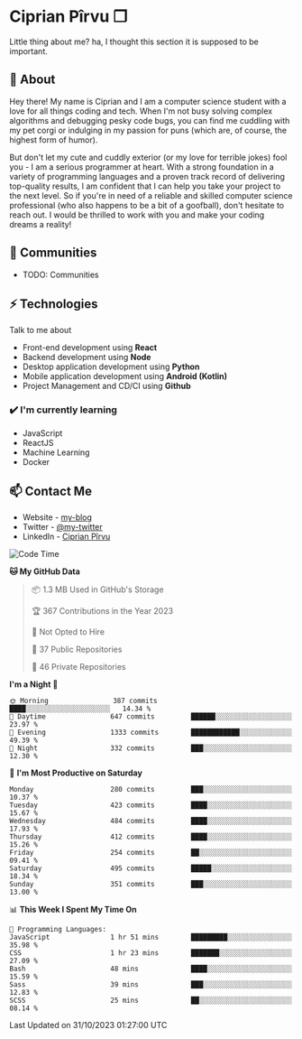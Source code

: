 # Ciprian Pîrvu ❐

Little thing about me? ha, I thought this section it is supposed to be important.

## 🧐 About

Hey there! My name is Ciprian and I am a computer science student with a love for all things coding and tech. When I'm not busy solving complex algorithms and debugging pesky code bugs, you can find me cuddling with my pet corgi or indulging in my passion for puns (which are, of course, the highest form of humor).

But don't let my cute and cuddly exterior (or my love for terrible jokes) fool you - I am a serious programmer at heart. With a strong foundation in a variety of programming languages and a proven track record of delivering top-quality results, I am confident that I can help you take your project to the next level. So if you're in need of a reliable and skilled computer science professional (who also happens to be a bit of a goofball), don't hesitate to reach out. I would be thrilled to work with you and make your coding dreams a reality!

## 👯 Communities

-   TODO: Communities

## ⚡ Technologies

Talk to me about

-   Front-end development using **React**
-   Backend development using **Node**
-   Desktop application development using **Python**
-   Mobile application development using **Android (Kotlin)**
-   Project Management and CD/CI using **Github**

### ✔️ I'm currently learning

-   JavaScript
-   ReactJS
-   Machine Learning
-   Docker

## 📫 Contact Me

-   Website - [my-blog]()
-   Twitter - [@my-twitter]()
-   LinkedIn - [Ciprian Pîrvu](https://www.linkedin.com/in/p%C3%AErvu-ciprian-cristian-4415991b1/)

<!--START_SECTION:waka-->
![Code Time](http://img.shields.io/badge/Code%20Time-1%2C797%20hrs%206%20mins-blue)

**🐱 My GitHub Data** 

> 📦 1.3 MB Used in GitHub's Storage 
 > 
> 🏆 367 Contributions in the Year 2023
 > 
> 🚫 Not Opted to Hire
 > 
> 📜 37 Public Repositories 
 > 
> 🔑 46 Private Repositories 
 > 
**I'm a Night 🦉** 

```text
🌞 Morning                387 commits         ████░░░░░░░░░░░░░░░░░░░░░   14.34 % 
🌆 Daytime                647 commits         ██████░░░░░░░░░░░░░░░░░░░   23.97 % 
🌃 Evening                1333 commits        ████████████░░░░░░░░░░░░░   49.39 % 
🌙 Night                  332 commits         ███░░░░░░░░░░░░░░░░░░░░░░   12.30 % 
```
📅 **I'm Most Productive on Saturday** 

```text
Monday                   280 commits         ███░░░░░░░░░░░░░░░░░░░░░░   10.37 % 
Tuesday                  423 commits         ████░░░░░░░░░░░░░░░░░░░░░   15.67 % 
Wednesday                484 commits         ████░░░░░░░░░░░░░░░░░░░░░   17.93 % 
Thursday                 412 commits         ████░░░░░░░░░░░░░░░░░░░░░   15.26 % 
Friday                   254 commits         ██░░░░░░░░░░░░░░░░░░░░░░░   09.41 % 
Saturday                 495 commits         █████░░░░░░░░░░░░░░░░░░░░   18.34 % 
Sunday                   351 commits         ███░░░░░░░░░░░░░░░░░░░░░░   13.00 % 
```


📊 **This Week I Spent My Time On** 

```text
💬 Programming Languages: 
JavaScript               1 hr 51 mins        █████████░░░░░░░░░░░░░░░░   35.98 % 
CSS                      1 hr 23 mins        ███████░░░░░░░░░░░░░░░░░░   27.09 % 
Bash                     48 mins             ████░░░░░░░░░░░░░░░░░░░░░   15.59 % 
Sass                     39 mins             ███░░░░░░░░░░░░░░░░░░░░░░   12.83 % 
SCSS                     25 mins             ██░░░░░░░░░░░░░░░░░░░░░░░   08.14 % 
```


 Last Updated on 31/10/2023 01:27:00 UTC
<!--END_SECTION:waka-->
